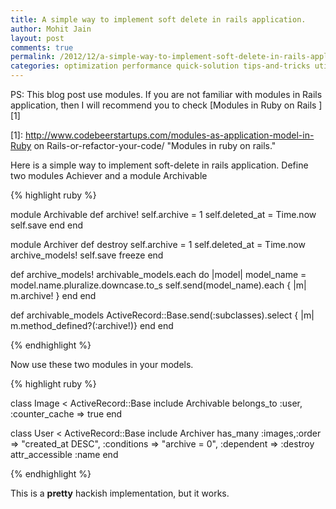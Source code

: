 ```yaml
---
title: A simple way to implement soft delete in rails application.
author: Mohit Jain
layout: post
comments: true
permalink: /2012/12/a-simple-way-to-implement-soft-delete-in-rails-application/
categories: optimization performance quick-solution tips-and-tricks utilities
---
```


PS: This blog post use modules. If you are not familiar with modules in Rails application, then I will recommend you to check [Modules in Ruby on Rails ][1]

 [1]: http://www.codebeerstartups.com/modules-as-application-model-in-Ruby on Rails-or-refactor-your-code/ "Modules in ruby on rails."

Here is a simple way to implement soft-delete in rails application.
Define two modules Achiever and a module Archivable

{% highlight ruby %}

module Archivable
  def archive!
    self.archive = 1
    self.deleted_at = Time.now
    self.save
  end
end

module Archiver
  def destroy
    self.archive = 1
    self.deleted_at = Time.now
    archive_models!
    self.save
    freeze
  end

  def archive_models!
    archivable_models.each do |model|
      model_name = model.name.pluralize.downcase.to_s
      self.send(model_name).each { |m| m.archive! }
    end
  end

  def archivable_models
    ActiveRecord::Base.send(:subclasses).select { |m| m.method_defined?(:archive!)}
  end
end

{% endhighlight %}

Now use these two modules in your models.

{% highlight ruby %}

class Image < ActiveRecord::Base
  include Archivable
  belongs_to :user, :counter_cache => true
end

class User < ActiveRecord::Base
  include Archiver
  has_many :images,:order => "created_at DESC", :conditions => "archive = 0", :dependent => :destroy
  attr_accessible :name
end

{% endhighlight %}

This is a **pretty** hackish implementation, but it works.
